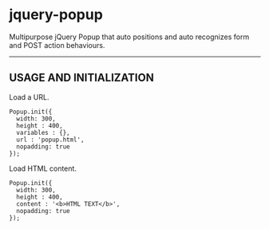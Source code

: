 jquery-popup
============

Multipurpose jQuery Popup that auto positions and auto recognizes form and POST action behaviours.

----------------------------------------------------
USAGE AND INITIALIZATION
----------------------------------------------------

Load a URL.
```
Popup.init({
  width: 300,
  height : 400,
  variables : {},
  url : 'popup.html',
  nopadding: true
});
```

Load HTML content.
```
Popup.init({
  width: 300,
  height : 400,
  content : '<b>HTML TEXT</b>',
  nopadding: true
});
```
